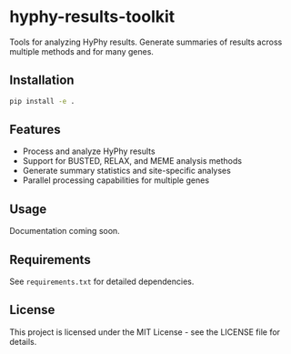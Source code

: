 # hyphy-results-toolkit
Tools for analyzing HyPhy results. Generate summaries of results across multiple methods and for many genes.

## Installation

```bash
pip install -e .
```

## Features

- Process and analyze HyPhy results
- Support for BUSTED, RELAX, and MEME analysis methods
- Generate summary statistics and site-specific analyses
- Parallel processing capabilities for multiple genes

## Usage

Documentation coming soon.

## Requirements

See `requirements.txt` for detailed dependencies.

## License

This project is licensed under the MIT License - see the LICENSE file for details.
